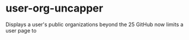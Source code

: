 # user-org-uncapper
Displays a user's public organizations beyond the 25 GitHub now limits a user page to
